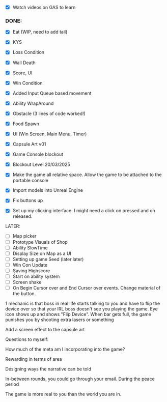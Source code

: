 
- [x] Watch videos on GAS to learn


### DONE:
- [x] Eat (WIP, need to add tail)
- [x] KYS
- [x] Loss Condition
- [x] Wall Death
- [x] Score, UI
- [x] Win Condition
- [x] Added Input Queue based movement
- [x] Ability WrapAround
- [x] Obstacle (3 lines of code worked!)
- [x] Food Spawn
- [x] UI (Win Screen, Main Menu, Timer)
- [x] Capsule Art v01
- [x] Game Console blockout
- [x] Blockout Level
20/03/2025
- [x] Make the game all relative space. Allow the game to be attached to the portable console
- [x] Import models into Unreal Engine

- [x] Fix buttons up
- [x] Set up my clicking interface. I might need a click on pressed and on released.

LATER:
- [ ] Map picker
- [ ] Prototype Visuals of Shop
- [ ] Ability SlowTime
- [ ] Display Size on Map as a UI 
- [ ] Setting up game Seed (later later)
- [ ] Win Con Update
- [ ] Saving Highscore
- [ ] Start on ability system
- [ ] Screen shake
- [ ] On Begin Cursor over and End Cursor over events. Change material of the button.

1 mechanic is that boss in real life starts talking to you and have to flip the device over so that your IRL boss doesn't see you playing the game. Eye icon shows up and shows "Flip Device". When bar gets full, the game punishes you by shooting extra lasers or something

Add a screen effect to the capsule art

Questions to myself:

How much of the meta am I incorporating into the game?

Rewarding in terms of area

Designing ways the narrative can be told

In-between rounds, you could go through your email. During the peace period

The game is more real to you than the world you are in.
